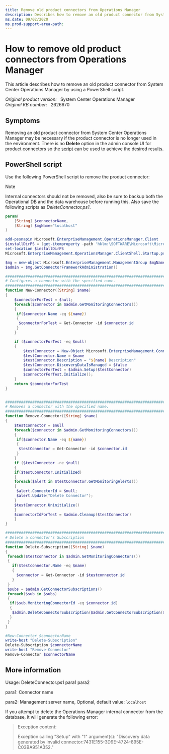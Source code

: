 ```yaml
---
title: Remove old product connectors from Operations Manager
description: Describes how to remove an old product connector from System Center Operations Manager by using a PowerShell script.
ms.date: 09/02/2020
ms.prod-support-area-path:
---
```

# How to remove old product connectors from Operations Manager

This article describes how to remove an old product connector from System Center Operations Manager by using a PowerShell script.

_Original product version:_ &nbsp; System Center Operations Manager  
_Original KB number:_ &nbsp; 2626670

## Symptoms

Removing an old product connector from System Center Operations Manager may be necessary if the product connector is no longer used in the environment. There is no **Delete** option in the admin console UI for product connectors so the [script](#powerShell-script) can be used to achieve the desired results.

## PowerShell script

Use the following PowerShell script to remove the product connector:

> [!NOTE]
> Internal connectors should not be removed, also be sure to backup both the Operational DB and the data warehouse before running this. Also save the following scripts as *DeleteConnector.ps1*.

```powershell
param(
    [String] $connectorName,
    [String] $mgName="localhost"
)

add-pssnapin Microsoft.EnterpriseManagement.OperationsManager.Client
$installDirPS = (get-itemproperty -path 'hklm:\SOFTWARE\Microsoft\Microsoft Operations Manager\3.0\Setup' -name InstallDirectory).InstallDirectory
set-location $installDirPS
Microsoft.EnterpriseManagement.OperationsManager.ClientShell.Startup.ps1

$mg = new-object Microsoft.EnterpriseManagement.ManagementGroup $mgName
$admin = $mg.GetConnectorFrameworkAdministration()

##########################################################################################
# Configures a connector with the specified name.
##########################################################################################
function New-Connector([String] $name)
{
    $connectorForTest = $null;
    foreach($connector in $admin.GetMonitoringConnectors())
    {
     if($connector.Name -eq ${name})
     {
      $connectorForTest = Get-Connector -id $connector.id
     }
    }

    if ($connectorForTest -eq $null)
    {
        $testConnector = New-Object Microsoft.EnterpriseManagement.ConnectorFramework.ConnectorInfo
        $testConnector.Name = $name
        $testConnector.Description = "${name} Description"
        $testConnector.DiscoveryDataIsManaged = $false
        $connectorForTest = $admin.Setup($testConnector)
        $connectorForTest.Initialize();
    }
    return $connectorForTest
}


##########################################################################################
# Removes a connector with the specified name.
##########################################################################################
function Remove-Connector([String] $name)
{
    $testConnector = $null
    foreach($connector in $admin.GetMonitoringConnectors())
    {
     if($connector.Name -eq ${name})
     {
      $testConnector = Get-Connector -id $connector.id
     }
    }
    if ($testConnector -ne $null)
    {
    if($testConnector.Initialized)
    {
    foreach($alert in $testConnector.GetMonitoringAlerts())
    {
     $alert.ConnectorId = $null;
     $alert.Update("Delete Connector");
    }
    $testConnector.Uninitialize()
    }
    $connectorIdForTest = $admin.Cleanup($testConnector)
    }
}

##########################################################################################
# Delete a connector's Subscription
##########################################################################################
function Delete-Subscription([String] $name)
{
 foreach($testconnector in $admin.GetMonitoringConnectors())
 {
   if($testconnector.Name -eq $name)
   {
     $connector = Get-Connector -id $testconnector.id
   }
 }
 $subs = $admin.GetConnectorSubscriptions()
 foreach($sub in $subs)
 {
  if($sub.MonitoringConnectorId -eq $connector.id)
  {
   $admin.DeleteConnectorSubscription($admin.GetConnectorSubscription($sub.Id))
  }
 }
}

#New-Connector $connectorName
write-host "Delete-Subscription"
Delete-Subscription $connectorName
write-host "Remove-Connector"
Remove-Connector $connectorName
```

## More information

Usage: DeleteConnector.ps1 para1 para2

para1: Connector name

para2: Management server name, Optional, default value: `localhost`

If you attempt to delete the Operations Manager internal connector from the database, it will generate the following error:

> Exception content:
>
> Exception calling "Setup" with "1" argument(s): "Discovery data generated by invalid connector:7431E155-3D9E-4724-895E-C03BA951A352."
